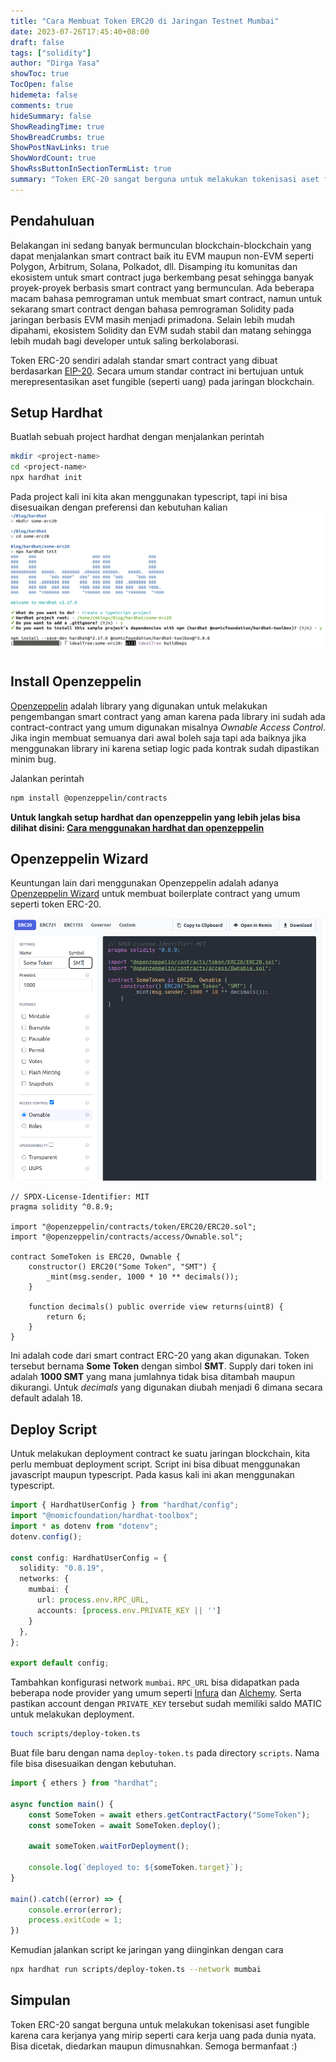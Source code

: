 ```yaml
---
title: "Cara Membuat Token ERC20 di Jaringan Testnet Mumbai"
date: 2023-07-26T17:45:40+08:00
draft: false
tags: ["solidity"]
author: "Dirga Yasa"
showToc: true
TocOpen: false
hidemeta: false
comments: true
hideSummary: false
ShowReadingTime: true
ShowBreadCrumbs: true
ShowPostNavLinks: true
ShowWordCount: true
ShowRssButtonInSectionTermList: true
summary: "Token ERC-20 sangat berguna untuk melakukan tokenisasi aset fungible karena cara kerjanya yang mirip seperti cara kerja uang pada dunia nyata. Bisa dicetak, diedarkan maupun dimusnahkan"
---
```


## Pendahuluan
Belakangan ini sedang banyak bermunculan blockchain-blockchain yang dapat menjalankan smart contract baik itu EVM maupun non-EVM seperti Polygon, Arbitrum, Solana, Polkadot, dll. Disamping itu komunitas dan ekosistem untuk smart contract juga berkembang pesat sehingga banyak proyek-proyek berbasis smart contract yang bermunculan. Ada beberapa macam bahasa pemrograman untuk membuat smart contract, namun untuk sekarang smart contract dengan bahasa pemrograman Solidity pada jaringan berbasis EVM masih menjadi primadona. Selain lebih mudah dipahami, ekosistem Solidity dan EVM sudah stabil dan matang sehingga lebih mudah bagi developer untuk saling berkolaborasi.

Token ERC-20 sendiri adalah standar smart contract yang dibuat berdasarkan [EIP-20](https://eips.ethereum.org/EIPS/eip-20). Secara umum standar contract ini bertujuan untuk merepresentasikan aset fungible (seperti uang) pada jaringan blockchain.

## Setup Hardhat
Buatlah sebuah project hardhat dengan menjalankan perintah
```bash
mkdir <project-name>
cd <project-name>
npx hardhat init
```

Pada project kali ini kita akan menggunakan typescript, tapi ini bisa disesuaikan dengan preferensi dan kebutuhan kalian
![Hardhat Installation](./hardhat-installation.png)

## Install Openzeppelin
[Openzeppelin](https://docs.openzeppelin.com/contracts/4.x/) adalah library yang digunakan untuk melakukan pengembangan smart contract yang aman karena pada library ini sudah ada contract-contract yang umum digunakan misalnya _Ownable Access Control_. Jika ingin membuat semuanya dari awal boleh saja tapi ada baiknya jika menggunakan library ini karena setiap logic pada kontrak sudah dipastikan minim bug.

Jalankan perintah
```bash
npm install @openzeppelin/contracts
```

**Untuk langkah setup hardhat dan openzeppelin yang lebih jelas bisa dilihat disini: [Cara menggunakan hardhat dan openzeppelin](https://www.youtube.com/watch?v=UPIHZYJ9n6Q)**

## Openzeppelin Wizard
Keuntungan lain dari menggunakan Openzeppelin adalah adanya [Openzeppelin Wizard](https://docs.openzeppelin.com/contracts/4.x/wizard) untuk membuat boilerplate contract yang umum seperti token ERC-20.

![Openzeppelin Wizard](./openzeppelin-wizard.png)

```solidity
// SPDX-License-Identifier: MIT
pragma solidity ^0.8.9;

import "@openzeppelin/contracts/token/ERC20/ERC20.sol";
import "@openzeppelin/contracts/access/Ownable.sol";

contract SomeToken is ERC20, Ownable {
    constructor() ERC20("Some Token", "SMT") {
        _mint(msg.sender, 1000 * 10 ** decimals());
    }

    function decimals() public override view returns(uint8) {
        return 6;
    }
}
```
Ini adalah code dari smart contract ERC-20 yang akan digunakan. Token tersebut bernama __Some Token__ dengan simbol __SMT__. Supply dari token ini adalah __1000 SMT__ yang mana jumlahnya tidak bisa ditambah maupun dikurangi. Untuk _decimals_ yang digunakan diubah menjadi 6 dimana secara default adalah 18.

## Deploy Script
Untuk melakukan deployment contract ke suatu jaringan blockchain, kita perlu membuat deployment script. Script ini bisa dibuat menggunakan javascript maupun typescript. Pada kasus kali ini akan menggunakan typescript.

```typescript
import { HardhatUserConfig } from "hardhat/config";
import "@nomicfoundation/hardhat-toolbox";
import * as dotenv from "dotenv";
dotenv.config();

const config: HardhatUserConfig = {
  solidity: "0.8.19",
  networks: {
    mumbai: {
      url: process.env.RPC_URL,
      accounts: [process.env.PRIVATE_KEY || '']
    }
  },
};

export default config;

```
Tambahkan konfigurasi network `mumbai`. `RPC_URL` bisa didapatkan pada beberapa node provider yang umum seperti  [Infura](https://www.infura.io/) dan [Alchemy](https://www.alchemy.com/). Serta pastikan account dengan `PRIVATE_KEY` tersebut sudah memiliki saldo MATIC untuk melakukan deployment. 

```bash
touch scripts/deploy-token.ts
```
Buat file baru dengan nama `deploy-token.ts` pada directory `scripts`. Nama file bisa disesuaikan dengan kebutuhan.

```typescript
import { ethers } from "hardhat";

async function main() {
	const SomeToken = await ethers.getContractFactory("SomeToken");
	const someToken = await SomeToken.deploy();

	await someToken.waitForDeployment();

	console.log(`deployed to: ${someToken.target}`);
}

main().catch((error) => {
	console.error(error);
	process.exitCode = 1;
})
```

Kemudian jalankan script ke jaringan yang diinginkan dengan cara

```bash
npx hardhat run scripts/deploy-token.ts --network mumbai
```

## Simpulan
Token ERC-20 sangat berguna untuk melakukan tokenisasi aset fungible karena cara kerjanya yang mirip seperti cara kerja uang pada dunia nyata. Bisa dicetak, diedarkan maupun dimusnahkan. Semoga bermanfaat :)